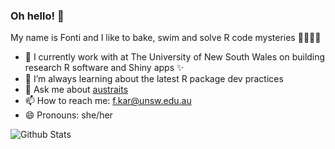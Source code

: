 ### Oh hello! 👋

My name is Fonti and I like to bake, swim and solve R code mysteries 👩‍💻🍰🪸

- 🔭 I currently work with at The University of New South Wales on building research R software and Shiny apps ✨
- 🌱 I’m always learning about the latest R package dev practices
- 💬 Ask me about [austraits](https://github.com/traitecoevo/austraits)
- 📫 How to reach me: f.kar@unsw.edu.au
- 😄 Pronouns: she/her

![Github Stats](https://github-readme-stats.vercel.app/api?username=fontikar)
